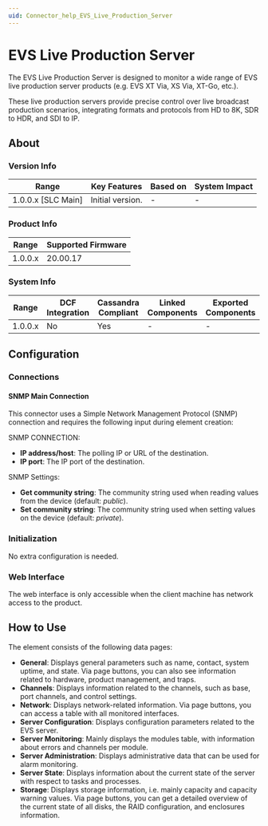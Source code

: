 ```yaml
---
uid: Connector_help_EVS_Live_Production_Server
---
```


# EVS Live Production Server

The EVS Live Production Server is designed to monitor a wide range of EVS live production server products (e.g. EVS XT Via, XS Via, XT-Go, etc.).

These live production servers provide precise control over live broadcast production scenarios, integrating formats and protocols from HD to 8K, SDR to HDR, and SDI to IP.

## About

### Version Info

| **Range**            | **Key Features** | **Based on** | **System Impact** |
|----------------------|------------------|--------------|-------------------|
| 1.0.0.x \[SLC Main\] | Initial version. | \-           | \-                |

### Product Info

| **Range** | **Supported Firmware** |
|-----------|------------------------|
| 1.0.0.x   | 20.00.17               |

### System Info

| **Range** | **DCF Integration** | **Cassandra Compliant** | **Linked Components** | **Exported Components** |
|-----------|---------------------|-------------------------|-----------------------|-------------------------|
| 1.0.0.x   | No                  | Yes                     | \-                    | \-                      |

## Configuration

### Connections

#### SNMP Main Connection

This connector uses a Simple Network Management Protocol (SNMP) connection and requires the following input during element creation:

SNMP CONNECTION:

- **IP address/host**: The polling IP or URL of the destination.
- **IP port**: The IP port of the destination.

SNMP Settings:

- **Get community string**: The community string used when reading values from the device (default: *public*).
- **Set community string**: The community string used when setting values on the device (default: *private*).

### Initialization

No extra configuration is needed.

### Web Interface

The web interface is only accessible when the client machine has network access to the product.

## How to Use

The element consists of the following data pages:

- **General**: Displays general parameters such as name, contact, system uptime, and state. Via page buttons, you can also see information related to hardware, product management, and traps.
- **Channels**: Displays information related to the channels, such as base, port channels, and control settings.
- **Network**: Displays network-related information. Via page buttons, you can access a table with all monitored interfaces.
- **Server Configuration**: Displays configuration parameters related to the EVS server.
- **Server Monitoring**: Mainly displays the modules table, with information about errors and channels per module.
- **Server Administration**: Displays administrative data that can be used for alarm monitoring.
- **Server State**: Displays information about the current state of the server with respect to tasks and processes.
- **Storage**: Displays storage information, i.e. mainly capacity and capacity warning values. Via page buttons, you can get a detailed overview of the current state of all disks, the RAID configuration, and enclosures information.
